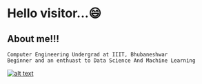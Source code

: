 # Hello visitor...😄													

## **About me!!!**
	Computer Engineering Undergrad at IIIT, Bhubaneshwar
	Beginner and an enthuast to Data Science And Machine Learning

<!-- Please don't remove this: Grab your social icons from https://github.com/carlsednaoui/gitsocial -->

<!-- display the social media buttons in your README -->

[![alt text][1.2]][1]




<!-- links to social media icons -->
<!-- no need to change these -->

<!-- icons with padding -->

[1.1]: http://i.imgur.com/tXSoThF.png (twitter icon with padding)



<!-- icons without padding -->

[1.2]: http://i.imgur.com/wWzX9uB.png (twitter icon without padding)




<!-- links to your social media accounts -->
<!-- update these accordingly -->

[1]: https://twitter.com/aryansinha7781

<!-- Please don't remove this: Grab your social icons from https://github.com/carlsednaoui/gitsocial -->

	

<!--
**aryan7781/aryan7781** is a ✨ _special_ ✨ repository because its `README.md` (this file) appears on your GitHub profile.

Here are some ideas to get you started:

- 🔭 I’m currently working on ...
- 🌱 I’m currently learning ...
- 👯 I’m looking to collaborate on ...
- 🤔 I’m looking for help with ...
- 💬 Ask me about ...
- 📫 How to reach me: ...
- 😄 Pronouns: ...
- ⚡ Fun fact: ...
-->
